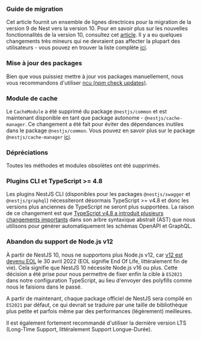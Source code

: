 ### Guide de migration

Cet article fournit un ensemble de lignes directrices pour la migration de la version 9 de Nest vers la version 10.
Pour en savoir plus sur les nouvelles fonctionnalités de la version 10, consultez cet [article](https://trilon.io/blog/nestjs-10-is-now-available).
Il y a eu quelques changements très mineurs qui ne devraient pas affecter la plupart des utilisateurs - vous pouvez en trouver la liste complète [ici](https://github.com/nestjs/nest/releases/tag/v10.0.0).

### Mise à jour des packages

Bien que vous puissiez mettre à jour vos packages manuellement, nous vous recommandons d'utiliser [ncu (npm check updates)](https://npmjs.com/package/npm-check-updates).

### Module de cache

Le `CacheModule` a été supprimé du package `@nestjs/common` et est maintenant disponible en tant que package autonome - `@nestjs/cache-manager`. Ce changement a été fait pour éviter des dépendances inutiles dans le package `@nestjs/common`. Vous pouvez en savoir plus sur le package `@nestjs/cache-manager` [ici](/techniques/caching).

### Dépréciations

Toutes les méthodes et modules obsolètes ont été supprimés.

### Plugins CLI et TypeScript >= 4.8

Les plugins NestJS CLI (disponibles pour les packages `@nestjs/swagger` et `@nestjs/graphql`) nécessiteront désormais TypeScript >= v4.8 et donc les versions plus anciennes de TypeScript ne seront plus supportées. La raison de ce changement est que [TypeScript v4.8 a introduit plusieurs changements importants](https://www.typescriptlang.org/docs/handbook/release-notes/typescript-4-8.html#decorators-are-placed-on-modifiers-on-typescripts-syntax-trees) dans son arbre syntaxique abstrait (AST) que nous utilisons pour générer automatiquement les schémas OpenAPI et GraphQL.

### Abandon du support de Node.js v12

À partir de NestJS 10, nous ne supportons plus Node.js v12, car [v12 est devenu EOL](https://twitter.com/nodejs/status/1524081123579596800) le 30 avril 2022 (EOL signifie End Of Life, littéralement fin de vie). Cela signifie que NestJS 10 nécessite Node.js v16 ou plus. Cette décision a été prise pour nous permettre de fixer enfin la cible à `ES2021` dans notre configuration TypeScript, au lieu d'envoyer des polyfills comme nous le faisions dans le passé.

A partir de maintenant, chaque package officiel de NestJS sera compilé en `ES2021` par défaut, ce qui devrait se traduire par une taille de bibliothèque plus petite et parfois même par des performances (légèrement) meilleures.

Il est également fortement recommandé d'utiliser la dernière version LTS (Long-Time Support, littéralement Support Longue-Durée).
